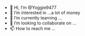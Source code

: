 - 👋 Hi, I’m @Yoggie9477
- 👀 I’m interested in ...a lot of money
- 🌱 I’m currently learning ...
- 💞️ I’m looking to collaborate on ...
- 📫 How to reach me ...

<!---
Yoggie9477/Yoggie9477 is a ✨ special ✨ repository because its `README.md` (this file) appears on your GitHub profile.
You can click the Preview link to take a look at your changes.
--->
